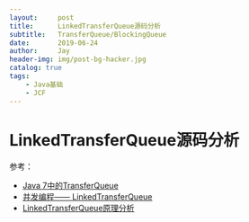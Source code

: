 ```yaml
---
layout:     post
title:      LinkedTransferQueue源码分析
subtitle:   TransferQueue/BlockingQueue
date:       2019-06-24
author:     Jay
header-img: img/post-bg-hacker.jpg
catalog: true
tags:
    - Java基础
    - JCF
---
```


# LinkedTransferQueue源码分析

参考：
- [Java 7中的TransferQueue](http://ifeve.com/java-transfer-queue/)
- [并发编程—— LinkedTransferQueue](https://juejin.im/post/5ae7561b6fb9a07aab29a2b2)
- [LinkedTransferQueue原理分析](https://kkewwei.github.io/elasticsearch_learning/2018/12/15/LinkedTransferQueue%E5%8E%9F%E7%90%86%E8%A7%A3%E8%AF%BB/)